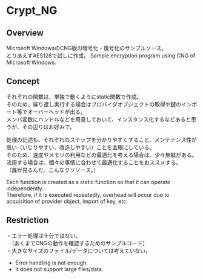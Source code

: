 # Crypt_NG

## Overview
Microsoft WindowsのCNG版の暗号化・復号化のサンプルソース。  
とりあえずAES128で試しに作成。
Sample encryption program using CNG of Microsoft Windows.  

## Concept
それぞれの関数は、単独で動くようにstatic関数で作成。  
そのため、繰り返し実行する場合はプロバイダオブジェクトの取得や鍵のインポート等でオーバーヘッドが出る。  
メンバ変数にハンドルなどを用意しておいて、インスタンス化するなどあると思うが、その辺りはお好みで。  

処理の記述も、それぞれのステップを分かりやすくすること、メンテナンス性が高い（いじりやすい、改造しやすい）ことを主眼にしている。  
そのため、速度やメモリの利用などの最適化を考える場合は、少々無駄がある。  
流用する場合は、個々の事情に合わせて最適化することをおススメする。  
（誰が見るんだ、こんなクソソース。）  

Each function is created as a static function so that it can operate independently.  
Therefore, if it is executed repeatedly, overhead will occur due to acquisition of provider object, import of key, etc.  

## Restriction
・エラー処理は十分ではない。  
　（あくまでCNGの動作を確認するためのサンプルコード）  
・大きなサイズのファイル/データについては考えていない。  
  
- Error handling is not enough.  
- It does not support large files/data.  
